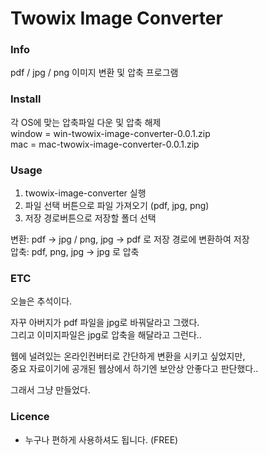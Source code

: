 # Twowix Image Converter

### Info
pdf / jpg / png 이미지 변환 및 압축 프로그램

### Install
각 OS에 맞는 압축파일 다운 및 압축 해제  
window = win-twowix-image-converter-0.0.1.zip  
mac = mac-twowix-image-converter-0.0.1.zip

### Usage
1. twowix-image-converter 실행
2. 파일 선택 버튼으로 파일 가져오기 (pdf, jpg, png)
3. 저장 경로버튼으로 저장할 폴더 선택  

변환: pdf -> jpg / png, jpg -> pdf 로 저장 경로에 변환하여 저장  
압축: pdf, png, jpg -> jpg 로 압축

### ETC
오늘은 추석이다.  

자꾸 아버지가 pdf 파일을 jpg로 바꿔달라고 그랬다.  
그리고 이미지파일은 jpg로 압축을 해달라고 그런다..

웹에 널려있는 온라인컨버터로 간단하게 변환을 시키고 싶었지만,  
중요 자료이기에 공개된 웹상에서 하기엔 보안상 안좋다고 판단했다..

그래서 그냥 만들었다.

### Licence
- 누구나 편하게 사용하셔도 됩니다. (FREE)
